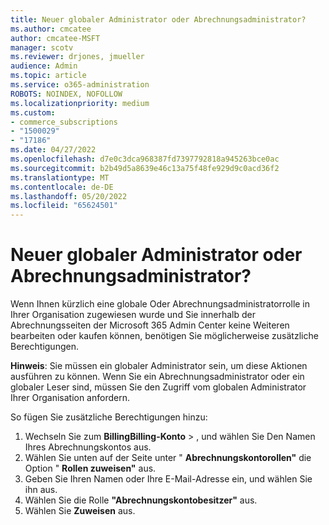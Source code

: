 ```yaml
---
title: Neuer globaler Administrator oder Abrechnungsadministrator?
ms.author: cmcatee
author: cmcatee-MSFT
manager: scotv
ms.reviewer: drjones, jmueller
audience: Admin
ms.topic: article
ms.service: o365-administration
ROBOTS: NOINDEX, NOFOLLOW
ms.localizationpriority: medium
ms.custom:
- commerce_subscriptions
- "1500029"
- "17186"
ms.date: 04/27/2022
ms.openlocfilehash: d7e0c3dca968387fd7397792818a945263bce0ac
ms.sourcegitcommit: b2b49d5a8639e46c13a75f48fe929d9c0acd36f2
ms.translationtype: MT
ms.contentlocale: de-DE
ms.lasthandoff: 05/20/2022
ms.locfileid: "65624501"
---
```

# <a name="new-global-or-billing-administrator"></a>Neuer globaler Administrator oder Abrechnungsadministrator?

Wenn Ihnen kürzlich eine globale Oder Abrechnungsadministratorrolle in Ihrer Organisation zugewiesen wurde und Sie innerhalb der Abrechnungsseiten der Microsoft 365 Admin Center keine Weiteren bearbeiten oder kaufen können, benötigen Sie möglicherweise zusätzliche Berechtigungen.

**Hinweis**: Sie müssen ein globaler Administrator sein, um diese Aktionen ausführen zu können. Wenn Sie ein Abrechnungsadministrator oder ein globaler Leser sind, müssen Sie den Zugriff vom globalen Administrator Ihrer Organisation anfordern.

So fügen Sie zusätzliche Berechtigungen hinzu:

1. Wechseln Sie zum **BillingBilling-Konto** > , und wählen Sie Den Namen Ihres Abrechnungskontos aus.
2. Wählen Sie unten auf der Seite unter " **Abrechnungskontorollen"** die Option " **Rollen zuweisen"** aus.
3. Geben Sie Ihren Namen oder Ihre E-Mail-Adresse ein, und wählen Sie ihn aus.
4. Wählen Sie die Rolle **"Abrechnungskontobesitzer"** aus.
5. Wählen Sie **Zuweisen** aus.
